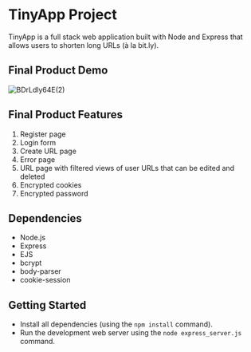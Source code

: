 # TinyApp Project

TinyApp is a full stack web application built with Node and Express that allows users to shorten long URLs (à la bit.ly).

## Final Product Demo

![BDrLdly64E(2)](https://user-images.githubusercontent.com/61772510/136122938-27e12f5a-b910-46fb-9094-0b2047c815a7.gif)

## Final Product Features

1. Register page
2. Login form
3. Create URL page
4. Error page
5. URL page with filtered views of user URLs that can be edited and deleted
6. Encrypted cookies
7. Encrypted password

## Dependencies

- Node.js
- Express
- EJS
- bcrypt
- body-parser
- cookie-session

## Getting Started

- Install all dependencies (using the `npm install` command).
- Run the development web server using the `node express_server.js` command.
